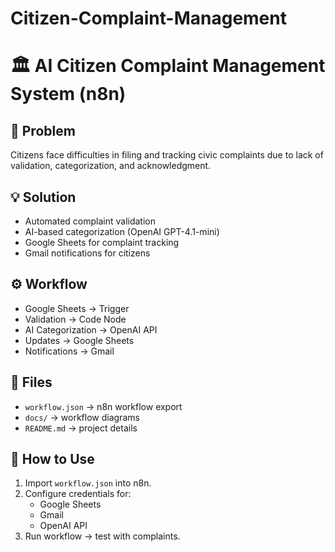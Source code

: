 ﻿# Citizen-Complaint-Management
# 🏛️ AI Citizen Complaint Management System (n8n)

## 📌 Problem
Citizens face difficulties in filing and tracking civic complaints due to lack of validation, categorization, and acknowledgment.

## 💡 Solution
- Automated complaint validation
- AI-based categorization (OpenAI GPT-4.1-mini)
- Google Sheets for complaint tracking
- Gmail notifications for citizens

## ⚙️ Workflow
- Google Sheets → Trigger
- Validation → Code Node
- AI Categorization → OpenAI API
- Updates → Google Sheets
- Notifications → Gmail

## 📂 Files
- `workflow.json` → n8n workflow export
- `docs/` → workflow diagrams
- `README.md` → project details

## 🚀 How to Use
1. Import `workflow.json` into n8n.
2. Configure credentials for:
   - Google Sheets
   - Gmail
   - OpenAI API
3. Run workflow → test with complaints.


